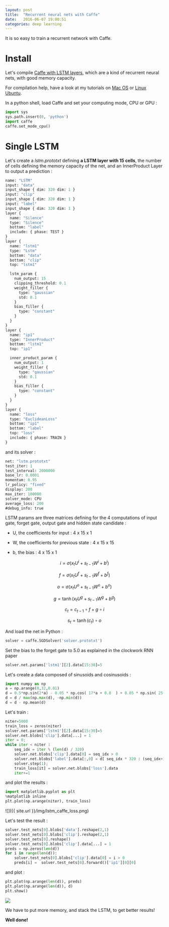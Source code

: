 ```yaml
---
layout: post
title:  "Recurrent neural nets with Caffe"
date:   2016-06-07 19:00:51
categories: deep learning
---
```


It is so easy to train a recurrent network with Caffe.

# Install

Let's compile [Caffe with LSTM layers](https://github.com/christopher5106/last_caffe_with_stn), which are a kind of recurrent neural nets, with good memory capacity.

For compilation help, have a look at my tutorials on [Mac OS](http://christopher5106.github.io/big/data/2015/07/16/deep-learning-install-caffe-cudnn-cuda-for-digits-python-on-mac-osx.html) or [Linux Ubuntu](http://christopher5106.github.io/big/data/2015/07/16/deep-learning-install-caffe-cudnn-cuda-for-digits-python-on-ubuntu-14-04.html).

In a python shell, load Caffe and set your computing mode, CPU or GPU :

```python
import sys
sys.path.insert(0, 'python')
import caffe
caffe.set_mode_cpu()
```

# Single LSTM

Let's create a *lstm.prototxt* defining **a LSTM layer with 15 cells**, the number of cells defining the memory capacity of the net, and an InnerProduct Layer to output a prediction :

```protobuf
name: "LSTM"
input: "data"
input_shape { dim: 320 dim: 1 }
input: "clip"
input_shape { dim: 320 dim: 1 }
input: "label"
input_shape { dim: 320 dim: 1 }
layer {
  name: "Silence"
  type: "Silence"
  bottom: "label"
  include: { phase: TEST }
}
layer {
  name: "lstm1"
  type: "Lstm"
  bottom: "data"
  bottom: "clip"
  top: "lstm1"

  lstm_param {
    num_output: 15
    clipping_threshold: 0.1
    weight_filler {
      type: "gaussian"
      std: 0.1
    }
    bias_filler {
      type: "constant"
    }
  }
}
layer {
  name: "ip1"
  type: "InnerProduct"
  bottom: "lstm1"
  top: "ip1"

  inner_product_param {
    num_output: 1
    weight_filler {
      type: "gaussian"
      std: 0.1
    }
    bias_filler {
      type: "constant"
    }
  }
}
layer {
  name: "loss"
  type: "EuclideanLoss"
  bottom: "ip1"
  bottom: "label"
  top: "loss"
  include: { phase: TRAIN }
}
```

and its solver :

```protobuf
net: "lstm.prototxt"
test_iter: 1
test_interval: 2000000
base_lr: 0.0001
momentum: 0.95
lr_policy: "fixed"
display: 200
max_iter: 100000
solver_mode: CPU
average_loss: 200
#debug_info: true
```


LSTM params are three matrices defining for the 4 computations of input gate, forget gate, output gate and hidden state candidate :

- U, the coefficients for input : 4 x 15 x 1

- W, the coefficients for previous state : 4 x 15 x 15

- b, the bias : 4 x 15 x 1


$$ i = \sigma( x_t U^i + s_{t-1} W^i + b^i) $$

$$ f = \sigma( x_t U^f + s_{t-1} W^f + b^f) $$

$$ o = \sigma( x_t U^o + s_{t-1} W^o + b^o) $$

$$ g = \tanh( x_t U^g + s_{t-1} W^g + b^g ) $$

$$ c_t = c_{t-1} \circ f + g \circ i $$

$$ s_t = \tanh(c_t) \circ o $$

And load the net in Python :

```python
solver = caffe.SGDSolver('solver.prototxt')
```

Set the bias to the forget gate to 5.0 as explained in the clockwork RNN paper

```python
solver.net.params['lstm1'][2].data[15:30]=5
```

Let's create a data composed of sinusoids and cosinusoids :

```python
import numpy as np
a = np.arange(0,32,0.01)
d = 0.5*np.sin(2*a) - 0.05 * np.cos( 17*a + 0.8  ) + 0.05 * np.sin( 25 * a + 10 ) - 0.02 * np.cos( 45 * a + 0.3)
d = d / max(np.max(d), -np.min(d))
d = d - np.mean(d)
```

Let's train :

```python
niter=5000
train_loss = zeros(niter)
solver.net.params['lstm1'][2].data[15:30]=5
solver.net.blobs['clip'].data[...] = 1
iter = 0;
while iter < niter :
    seq_idx = iter % (len(d) / 320)
    solver.net.blobs['clip'].data[0] = seq_idx > 0
    solver.net.blobs['label'].data[:,0] = d[ seq_idx * 320 : (seq_idx+1) * 320 ]
    solver.step(1);
    train_loss[it] = solver.net.blobs['loss'].data
    iter+=1
```

and plot the results :

```python
import matplotlib.pyplot as plt
%matplotlib inline
plt.plot(np.arange(niter), train_loss)
```

![]({{ site.url }}/img/lstm_caffe_loss.png)

Let's test the result :


```python
solver.test_nets[0].blobs['data'].reshape(2,1)
solver.test_nets[0].blobs['clip'].reshape(2,1)
solver.test_nets[0].reshape()
solver.test_nets[0].blobs['clip'].data[...] = 1
preds = np.zeros(len(d))
for i in range(len(d)):
    solver.test_nets[0].blobs['clip'].data[0] = i > 0
    preds[i] =  solver.test_nets[0].forward()['ip1'][0][0]
```

and plot :

```python
plt.plot(np.arange(len(d)), preds)
plt.plot(np.arange(len(d)), d)
plt.show()
```

![]({{site.url}}/img/lstm_caffe_predictions.png)

We have to put more memory, and stack the LSTM, to get better results!

**Well done!**
